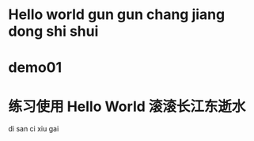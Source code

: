 Hello world
gun gun chang jiang dong shi shui 
=======
# demo01
练习使用
Hello World
滚滚长江东逝水
=======
di san ci xiu gai
